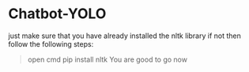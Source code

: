 # Chatbot-YOLO
just make sure that you have already installed the nltk library
if not then follow the following steps:
>open cmd
>pip install nltk
You are good to go now
